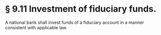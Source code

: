 # § 9.11   Investment of fiduciary funds.

A national bank shall invest funds of a fiduciary account in a manner consistent with applicable law. 




